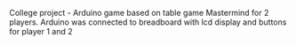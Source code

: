 College project - Arduino game based on table game Mastermind for 2 players. Arduino was connected to breadboard with lcd display and buttons for player 1 and 2
